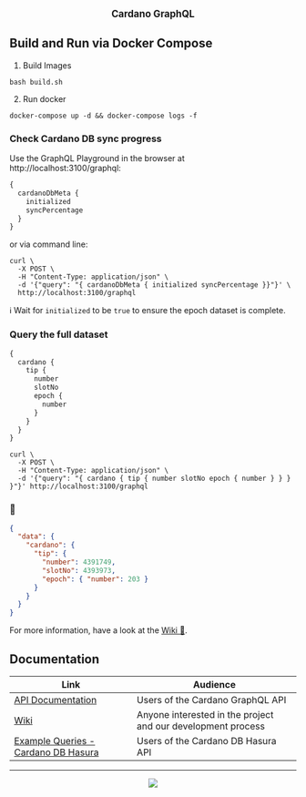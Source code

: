 <p align="center">
  <big><strong>Cardano GraphQL</strong></big>
</p>

## Build and Run via Docker Compose

1. Build Images

```console
bash build.sh
```

2. Run docker

```console
docker-compose up -d && docker-compose logs -f
```

### Check Cardano DB sync progress

Use the GraphQL Playground in the browser at http://localhost:3100/graphql:

```graphql
{
  cardanoDbMeta {
    initialized
    syncPercentage
  }
}
```

or via command line:

```console
curl \
  -X POST \
  -H "Content-Type: application/json" \
  -d '{"query": "{ cardanoDbMeta { initialized syncPercentage }}"}' \
  http://localhost:3100/graphql
```

:information_source: Wait for `initialized` to be `true` to ensure the epoch dataset is complete.

### Query the full dataset

```graphql
{
  cardano {
    tip {
      number
      slotNo
      epoch {
        number
      }
    }
  }
}
```

```console
curl \
  -X POST \
  -H "Content-Type: application/json" \
  -d '{"query": "{ cardano { tip { number slotNo epoch { number } } } }"}' http://localhost:3100/graphql
```

### :tada:

```json
{
  "data": {
    "cardano": {
      "tip": {
        "number": 4391749,
        "slotNo": 4393973,
        "epoch": { "number": 203 }
      }
    }
  }
}
```

For more information, have a look at the [Wiki :book:](https://github.com/input-output-hk/cardano-graphql/wiki).

## Documentation

| Link                                                                                        | Audience                                                     |
| ------------------------------------------------------------------------------------------- | ------------------------------------------------------------ |
| [API Documentation](https://input-output-hk.github.io/cardano-graphql)                      | Users of the Cardano GraphQL API                             |
| [Wiki](https://github.com/input-output-hk/cardano-graphql/wiki)                             | Anyone interested in the project and our development process |
| [Example Queries - Cardano DB Hasura](./packages/api-cardano-db-hasura/src/example_queries) | Users of the Cardano DB Hasura API                           |

<hr/>

<p align="center">
  <a href="https://github.com/input-output-hk/cardano-graphql/blob/master/LICENSE"><img src="https://img.shields.io/github/license/input-output-hk/cardano-graphql.svg?style=for-the-badge" /></a>
</p>
